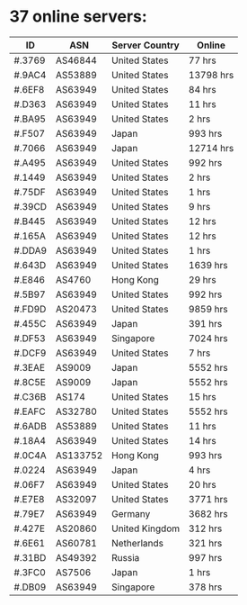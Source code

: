 # 37 online servers:

| ID | ASN | Server Country | Online |
| ------ | ------ | ------ | ------ |
| #.3769 | AS46844 | United States | 77 hrs |
| #.9AC4 | AS53889 | United States | 13798 hrs |
| #.6EF8 | AS63949 | United States | 84 hrs |
| #.D363 | AS63949 | United States | 11 hrs |
| #.BA95 | AS63949 | United States | 2 hrs |
| #.F507 | AS63949 | Japan | 993 hrs |
| #.7066 | AS63949 | Japan | 12714 hrs |
| #.A495 | AS63949 | United States | 992 hrs |
| #.1449 | AS63949 | United States | 2 hrs |
| #.75DF | AS63949 | United States | 1 hrs |
| #.39CD | AS63949 | United States | 9 hrs |
| #.B445 | AS63949 | United States | 12 hrs |
| #.165A | AS63949 | United States | 12 hrs |
| #.DDA9 | AS63949 | United States | 1 hrs |
| #.643D | AS63949 | United States | 1639 hrs |
| #.E846 | AS4760 | Hong Kong | 29 hrs |
| #.5B97 | AS63949 | United States | 992 hrs |
| #.FD9D | AS20473 | United States | 9859 hrs |
| #.455C | AS63949 | Japan | 391 hrs |
| #.DF53 | AS63949 | Singapore | 7024 hrs |
| #.DCF9 | AS63949 | United States | 7 hrs |
| #.3EAE | AS9009 | Japan | 5552 hrs |
| #.8C5E | AS9009 | Japan | 5552 hrs |
| #.C36B | AS174 | United States | 15 hrs |
| #.EAFC | AS32780 | United States | 5552 hrs |
| #.6ADB | AS53889 | United States | 11 hrs |
| #.18A4 | AS63949 | United States | 14 hrs |
| #.0C4A | AS133752 | Hong Kong | 993 hrs |
| #.0224 | AS63949 | Japan | 4 hrs |
| #.06F7 | AS63949 | United States | 20 hrs |
| #.E7E8 | AS32097 | United States | 3771 hrs |
| #.79E7 | AS63949 | Germany | 3682 hrs |
| #.427E | AS20860 | United Kingdom | 312 hrs |
| #.6E61 | AS60781 | Netherlands | 321 hrs |
| #.31BD | AS49392 | Russia | 997 hrs |
| #.3FC0 | AS7506 | Japan | 1 hrs |
| #.DB09 | AS63949 | Singapore | 378 hrs |

